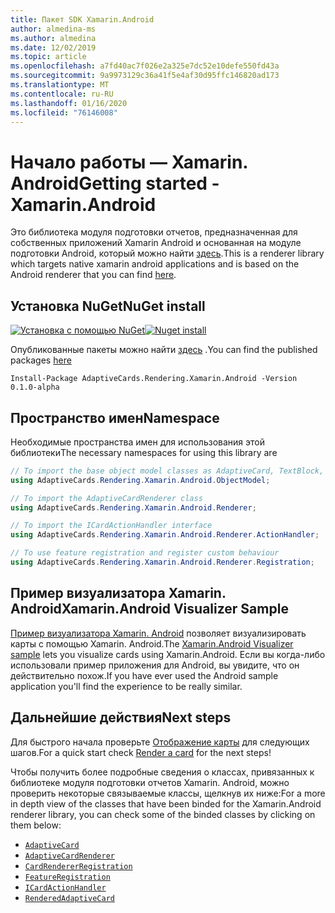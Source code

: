 ```yaml
---
title: Пакет SDK Xamarin.Android
author: almedina-ms
ms.author: almedina
ms.date: 12/02/2019
ms.topic: article
ms.openlocfilehash: a7fd40ac7f026e2a325e7dc52e10defe550fd43a
ms.sourcegitcommit: 9a9973129c36a41f5e4af30d95ffc146820ad173
ms.translationtype: MT
ms.contentlocale: ru-RU
ms.lasthandoff: 01/16/2020
ms.locfileid: "76146008"
---
```

# <a name="getting-started---xamarinandroid"></a><span data-ttu-id="6be21-102">Начало работы — Xamarin. Android</span><span class="sxs-lookup"><span data-stu-id="6be21-102">Getting started - Xamarin.Android</span></span>

<span data-ttu-id="6be21-103">Это библиотека модуля подготовки отчетов, предназначенная для собственных приложений Xamarin Android и основанная на модуле подготовки Android, который можно найти [здесь](../../android/getting-started.md).</span><span class="sxs-lookup"><span data-stu-id="6be21-103">This is a renderer library which targets native xamarin android applications and is based on the Android renderer that you can find [here](../../android/getting-started.md).</span></span> 

## <a name="nuget-install"></a><span data-ttu-id="6be21-104">Установка NuGet</span><span class="sxs-lookup"><span data-stu-id="6be21-104">NuGet install</span></span>

<span data-ttu-id="6be21-105">[![Установка с помощью NuGet](https://img.shields.io/nuget/vpre/AdaptiveCards.Rendering.Xamarin.Android.svg)](https://www.nuget.org/packages/AdaptiveCards.Rendering.Xamarin.Android)</span><span class="sxs-lookup"><span data-stu-id="6be21-105">[![Nuget install](https://img.shields.io/nuget/vpre/AdaptiveCards.Rendering.Xamarin.Android.svg)](https://www.nuget.org/packages/AdaptiveCards.Rendering.Xamarin.Android)</span></span>

<span data-ttu-id="6be21-106">Опубликованные пакеты можно найти [здесь](http://nuget.org) .</span><span class="sxs-lookup"><span data-stu-id="6be21-106">You can find the published packages [here](http://nuget.org)</span></span>

```console
Install-Package AdaptiveCards.Rendering.Xamarin.Android -Version 0.1.0-alpha
```

## <a name="namespace"></a><span data-ttu-id="6be21-107">Пространство имен</span><span class="sxs-lookup"><span data-stu-id="6be21-107">Namespace</span></span>

<span data-ttu-id="6be21-108">Необходимые пространства имен для использования этой библиотеки</span><span class="sxs-lookup"><span data-stu-id="6be21-108">The necessary namespaces for using this library are</span></span>
```csharp
// To import the base object model classes as AdaptiveCard, TextBlock, Column, ShowCardAction, ...
using AdaptiveCards.Rendering.Xamarin.Android.ObjectModel;

// To import the AdaptiveCardRenderer class
using AdaptiveCards.Rendering.Xamarin.Android.Renderer;

// To import the ICardActionHandler interface
using AdaptiveCards.Rendering.Xamarin.Android.Renderer.ActionHandler;

// To use feature registration and register custom behaviour 
using AdaptiveCards.Rendering.Xamarin.Android.Renderer.Registration;
```

## <a name="xamarinandroid-visualizer-sample"></a><span data-ttu-id="6be21-109">Пример визуализатора Xamarin. Android</span><span class="sxs-lookup"><span data-stu-id="6be21-109">Xamarin.Android Visualizer Sample</span></span>

<span data-ttu-id="6be21-110">[Пример визуализатора Xamarin. Android](https://github.com/Microsoft/AdaptiveCards/tree/master/source/xamarin/Xamarin.Droid.Sample) позволяет визуализировать карты с помощью Xamarin. Android.</span><span class="sxs-lookup"><span data-stu-id="6be21-110">The [Xamarin.Android Visualizer sample](https://github.com/Microsoft/AdaptiveCards/tree/master/source/xamarin/Xamarin.Droid.Sample) lets you visualize cards using Xamarin.Android.</span></span> <span data-ttu-id="6be21-111">Если вы когда-либо использовали пример приложения для Android, вы увидите, что он действительно похож.</span><span class="sxs-lookup"><span data-stu-id="6be21-111">If you have ever used the Android sample application you'll find the experience to be really similar.</span></span>

## <a name="next-steps"></a><span data-ttu-id="6be21-112">Дальнейшие действия</span><span class="sxs-lookup"><span data-stu-id="6be21-112">Next steps</span></span>

<span data-ttu-id="6be21-113">Для быстрого начала проверьте [Отображение карты](render-a-card.md) для следующих шагов.</span><span class="sxs-lookup"><span data-stu-id="6be21-113">For a quick start check [Render a card](render-a-card.md) for the next steps!</span></span>

<span data-ttu-id="6be21-114">Чтобы получить более подробные сведения о классах, привязанных к библиотеке модуля подготовки отчетов Xamarin. Android, можно проверить некоторые связываемые классы, щелкнув их ниже:</span><span class="sxs-lookup"><span data-stu-id="6be21-114">For a more in depth view of the classes that have been binded for the Xamarin.Android renderer library, you can check some of the binded classes by clicking on them below:</span></span>
* [```AdaptiveCard```](adaptivecards-rendering-xamarin-android-objectmodel-adaptivecard.md)
* [```AdaptiveCardRenderer```](adaptivecards-rendering-xamarin-android-renderer-adaptivecardrenderer.md)
* [```CardRendererRegistration```](adaptivecards-rendering-xamarin-android-renderer-cardrendererregistration.md)
* [```FeatureRegistration```](adaptivecards-rendering-xamarin-android-objectmodel-featureregistration.md)
* [```ICardActionHandler```](adaptivecards-renderin-xamarin-android-renderer-actionhandler-icardactionhandler.md)
* [```RenderedAdaptiveCard```](adaptivecards-rendering-xamarin-android-renderer-renderedadaptivecard.md)